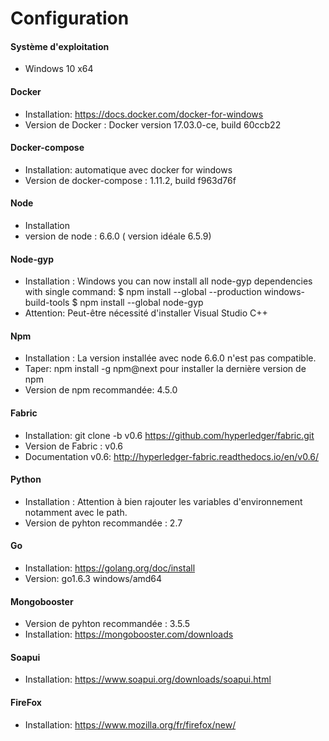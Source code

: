 # Configuration

#### Système d'exploitation 
- Windows 10 x64 

#### Docker 
- Installation: https://docs.docker.com/docker-for-windows
- Version de Docker : Docker version 17.03.0-ce, build 60ccb22

#### Docker-compose
- Installation: automatique avec docker for windows 
- Version de docker-compose : 1.11.2, build f963d76f

#### Node 
- Installation
- version de node : 6.6.0 ( version idéale 6.5.9)


#### Node-gyp 
- Installation : 
Windows you can now install all node-gyp dependencies with single command:
$ npm install --global --production windows-build-tools
$ npm install --global node-gyp
- Attention: Peut-être nécessité d'installer Visual Studio C++ 

#### Npm 
- Installation : La version installée avec node 6.6.0 n'est pas compatible. 
- Taper: npm install -g npm@next pour installer la dernière version de npm
- Version de npm recommandée: 4.5.0

#### Fabric 
- Installation: git clone -b v0.6 https://github.com/hyperledger/fabric.git 
- Version de Fabric : v0.6
- Documentation v0.6: http://hyperledger-fabric.readthedocs.io/en/v0.6/


#### Python
- Installation : Attention à bien rajouter les variables d'environnement notamment avec le path.
- Version de pyhton recommandée : 2.7


#### Go 
- Installation: https://golang.org/doc/install
- Version:  go1.6.3 windows/amd64


#### Mongobooster 
- Version de pyhton recommandée : 3.5.5
- Installation: https://mongobooster.com/downloads


#### Soapui 
- Installation: https://www.soapui.org/downloads/soapui.html

#### FireFox 
- Installation: https://www.mozilla.org/fr/firefox/new/




